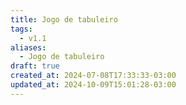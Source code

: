 ```yaml
---
title: Jogo de tabuleiro
tags:
  - v1.1
aliases:
  - Jogo de tabuleiro
draft: true
created_at: 2024-07-08T17:33:33-03:00
updated_at: 2024-10-09T15:01:28-03:00
---
```


